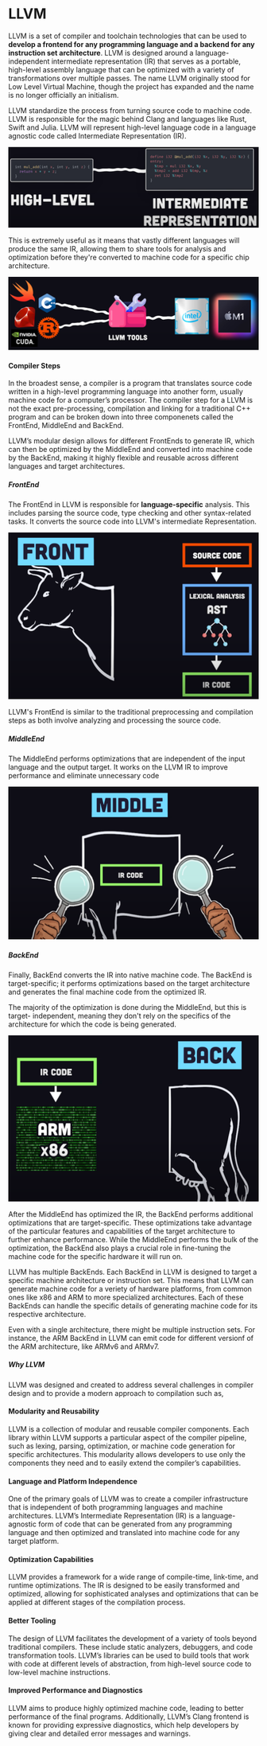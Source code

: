 # LLVM

LLVM is a set of compiler and toolchain technologies that can be used to **develop a frontend for any programming language and a backend for any instruction set architecture**. LLVM is designed around a language-independent intermediate representation (IR) that serves as a portable, high-level assembly language that can be optimized with a variety of transformations over multiple passes. The name LLVM originally stood for Low Level Virtual Machine, though the project has expanded and the name is no longer officially an initialism.

LLVM standardize the process from turning source code to machine code. LLVM is responsible for the magic behind Clang and languages like Rust, Swift and Julia. LLVM will represent high-level language code in a language agnostic code called Intermediate Representation (IR).

![](./images/LLVM_1.png)

This is extremely useful as it means that vastly different languages will produce the same IR, allowing them to share tools for analysis and optimization before they're converted to machine code for a specific chip architecture.

![](./images/LLVM_2.png)

#### Compiler Steps

In the broadest sense, a compiler is a program that translates source code written in a high-level programming language into another form, usually machine code for a computer’s processor. The compiler step for a LLVM is not the exact pre-processing, compilation and linking for a traditional C++ program and can be broken down into three componenets called the FrontEnd, MiddleEnd and BackEnd.

LLVM’s modular design allows for different FrontEnds to generate IR, which can then be optimized by the MiddleEnd and converted into machine code by the BackEnd, making it highly flexible and reusable across different languages and target architectures.

##### FrontEnd

The FrontEnd in LLVM is responsible for **language-specific** analysis. This includes parsing the source code, type checking and other syntax-related tasks. It converts the source code into LLVM's intermediate Representation.

![](./images/LLVM_3.png)

LLVM's FrontEnd is similar to the traditional preprocessing and compilation steps as both involve analyzing and processing the source code.

##### MiddleEnd

The MiddleEnd performs optimizations that are independent of the input language and the output target. It works on the LLVM IR to improve performance and eliminate unnecessary code

![](./images/LLVM_4.png)

##### BackEnd

Finally, BackEnd converts the IR into native machine code. The BackEnd is target-specific; it performs optimizations based on the target architecture and generates the final machine code from the optimized IR. 

The majority of the optimization is done during the MiddleEnd, but this is target- independent, meaning they don't rely on the specifics of the architecture for which the code is being generated. 

![](./images/LLVM_5.png)

After the MiddleEnd has optimized the IR, the BackEnd performs additional optimizations that are target-specific. These optimizations take advantage of the particular features and capabilities of the target architecture to further enhance performance. While the MiddleEnd performs the bulk of the optimization, the BackEnd also plays a crucial role in fine-tuning the machine code for the specific hardware it will run on.

LLVM has multiple BackEnds. Each BackEnd in LLVM is designed to target a specific machine architecture or instruction set. This means that LLVM can generate machine code for a veriety of hardware platforms, from common ones like x86 and ARM to more specialized architectures. Each of these BackEnds can handle the specific details of generating machine code for its respective architecture.

Even with a single architecture, there might be multiple instruction sets. For instance, the ARM BackEnd in LLVM can emit code for different versionf of the ARM architecture, like ARMv6 and ARMv7.

##### Why LLVM

LLVM was designed and created to address several challenges in compiler design and to provide a modern approach to compilation such as,

#### Modularity and Reusability

LLVM is a collection of modular and reusable compiler components. Each library within LLVM supports a particular aspect of the compiler pipeline, such as lexing, parsing, optimization, or machine code generation for specific architectures. This modularity allows developers to use only the components they need and to easily extend the compiler’s capabilities.

#### Language and Platform Independence

One of the primary goals of LLVM was to create a compiler infrastructure that is independent of both programming languages and machine architectures. LLVM’s Intermediate Representation (IR) is a language-agnostic form of code that can be generated from any programming language and then optimized and translated into machine code for any target platform.

#### Optimization Capabilities

LLVM provides a framework for a wide range of compile-time, link-time, and runtime optimizations. The IR is designed to be easily transformed and optimized, allowing for sophisticated analyses and optimizations that can be applied at different stages of the compilation process.

#### Better Tooling

The design of LLVM facilitates the development of a variety of tools beyond traditional compilers. These include static analyzers, debuggers, and code transformation tools. LLVM’s libraries can be used to build tools that work with code at different levels of abstraction, from high-level source code to low-level machine instructions.

#### Improved Performance and Diagnostics

LLVM aims to produce highly optimized machine code, leading to better performance of the final programs. Additionally, LLVM’s Clang frontend is known for providing expressive diagnostics, which help developers by giving clear and detailed error messages and warnings.